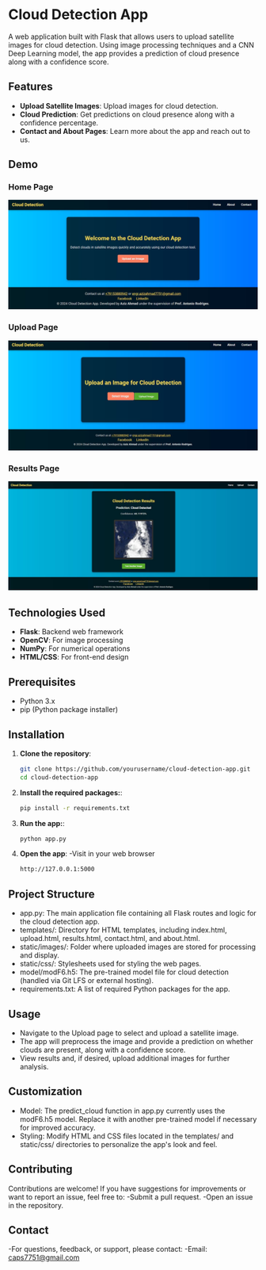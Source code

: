 # Cloud Detection App

A web application built with Flask that allows users to upload satellite images for cloud detection. Using image processing techniques and a CNN Deep Learning model, the app provides a prediction of cloud presence along with a confidence score.

## Features

- **Upload Satellite Images**: Upload images for cloud detection.
- **Cloud Prediction**: Get predictions on cloud presence along with a confidence percentage.
- **Contact and About Pages**: Learn more about the app and reach out to us.

## Demo

### Home Page
![Home Page](static/images/Home_Page.JPG)

### Upload Page
![Upload Page](static/images/Upload_Page.JPG)

### Results Page
![Results Page](static/images/result_Page.JPG)

## Technologies Used

- **Flask**: Backend web framework
- **OpenCV**: For image processing
- **NumPy**: For numerical operations
- **HTML/CSS**: For front-end design

## Prerequisites

- Python 3.x
- pip (Python package installer)

## Installation

1. **Clone the repository**:
   ```bash
   git clone https://github.com/yourusername/cloud-detection-app.git
   cd cloud-detection-app
2. **Install the required packages:**:
   ```bash
   pip install -r requirements.txt
3. **Run the app:**:
   ```bash
   python app.py
4. **Open the app**:
   -Visit in your web browser  
   ```bash
   http://127.0.0.1:5000

## Project Structure
- app.py: The main application file containing all Flask routes and logic for the cloud detection app.
- templates/: Directory for HTML templates, including index.html, upload.html, results.html, contact.html, and about.html.
- static/images/: Folder where uploaded images are stored for processing and display.
- static/css/: Stylesheets used for styling the web pages.
- model/modF6.h5: The pre-trained model file for cloud detection (handled via Git LFS or external hosting).
- requirements.txt: A list of required Python packages for the app.

## Usage
- Navigate to the Upload page to select and upload a satellite image.
- The app will preprocess the image and provide a prediction on whether clouds are present, along with a confidence score.
- View results and, if desired, upload additional images for further analysis.

## Customization
- Model: The predict_cloud function in app.py currently uses the modF6.h5 model. Replace it with another pre-trained model if necessary for improved accuracy.
- Styling: Modify HTML and CSS files located in the templates/ and static/css/ directories to personalize the app's look and feel.

## Contributing
Contributions are welcome! If you have suggestions for improvements or want to report an issue, feel free to:
-Submit a pull request.
-Open an issue in the repository.

## Contact
-For questions, feedback, or support, please contact:
-Email: caps7751@gmail.com

